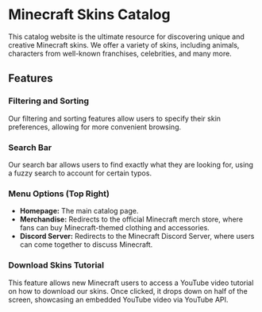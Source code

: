 # Minecraft Skins Catalog

This catalog website is the ultimate resource for discovering unique and creative Minecraft skins. We offer a variety of skins, including animals, characters from well-known franchises, celebrities, and many more.

## Features

### Filtering and Sorting
Our filtering and sorting features allow users to specify their skin preferences, allowing for more convenient browsing.

### Search Bar
Our search bar allows users to find exactly what they are looking for, using a fuzzy search to account for certain typos.

### Menu Options (Top Right)
- **Homepage:** The main catalog page.
- **Merchandise:** Redirects to the official Minecraft merch store, where fans can buy Minecraft-themed clothing and accessories.
- **Discord Server:** Redirects to the Minecraft Discord Server, where users can come together to discuss Minecraft.

### Download Skins Tutorial
This feature allows new Minecraft users to access a YouTube video tutorial on how to download our skins. Once clicked, it drops down on half of the screen, showcasing an embedded YouTube video via YouTube API.